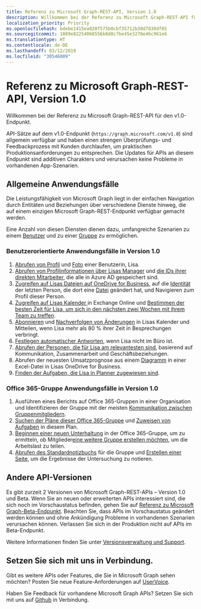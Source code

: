 ```yaml
---
title: Referenz zu Microsoft Graph-REST-API, Version 1.0
description: Willkommen bei der Referenz zu Microsoft Graph-REST-API für den v1.0-Endpunkt.
localization_priority: Priority
ms.openlocfilehash: bdebe1415ea020f575b0cbf35712b30d7830df05
ms.sourcegitcommit: 1089e82254068556b0d0c7be45e3270e46c961e6
ms.translationtype: HT
ms.contentlocale: de-DE
ms.lasthandoff: 03/12/2019
ms.locfileid: "30546009"
---
```

# <a name="microsoft-graph-rest-api-v10-reference"></a>Referenz zu Microsoft Graph-REST-API, Version 1.0

Willkommen bei der Referenz zu Microsoft Graph-REST-API für den v1.0-Endpunkt.

API-Sätze auf dem v1.0-Endpunkt (`https://graph.microsoft.com/v1.0`) sind allgemein verfügbar und haben einen strengen Überprüfungs- und Feedbackprozess mit Kunden durchlaufen, um praktischen Produktionsanforderungen zu entsprechen. Die Updates für APIs an diesem Endpunkt sind additiven Charakters und verursachen keine Probleme in vorhandenen App-Szenarien.

## <a name="common-use-cases"></a>Allgemeine Anwendungsfälle

Die Leistungsfähigkeit von Microsoft Graph liegt in der einfachen Navigation durch Entitäten und Beziehungen über verschiedene Dienste hinweg, die auf einem einzigen Microsoft Graph-REST-Endpunkt verfügbar gemacht werden.

Eine Anzahl von diesen Diensten dienen dazu, umfangreiche Szenarien zu einem [Benutzer](./resources/user.md) und zu einer [Gruppe](./resources/group.md) zu ermöglichen.

### <a name="user-centric-use-cases-in-v10"></a>Benutzerorientierte Anwendungsfälle in Version 1.0

1. [Abrufen von Profil](./api/user-get.md) und [Foto](./resources/profilephoto.md) einer Benutzerin, Lisa.
2. [Abrufen von Profilinformationen über Lisas Manager](./api/user-list-manager.md) und [die IDs ihrer direkten Mitarbeiter](./api/user-list-directreports.md), die alle in Azure AD gespeichert sind.
3. [Zugreifen auf Lisas Dateien auf OneDrive for Business](./api/driveitem-list-children.md), auf die [Identität](./resources/identityset.md) der letzten Person, die dort eine [Datei](./resources/driveitem.md) geändert hat, und Navigieren zum Profil dieser Person.
4. [Zugreifen auf Lisas Kalender ](./api/calendar-get.md) in Exchange Online und [Bestimmen der besten Zeit für Lisa, um sich in den nächsten zwei Wochen mit ihrem Team zu treffen](./api/user-findmeetingtimes.md).
5. [Abonnieren](./api/subscription-post-subscriptions.md) und [Nachverfolgen von Änderungen](./api/event-delta.md) in Lisas Kalender und Mitteilen, wenn Lisa mehr als 80 % ihrer Zeit in Besprechungen verbringt.
6. [Festlegen automatischer Antworten](./api/user-update-mailboxsettings.md#example), wenn Lisa nicht im Büro ist.
7. [Abrufen der Personen, die für Lisa am relevantesten sind](./api/user-list-people.md), basierend auf Kommunikation, Zusammenarbeit und Geschäftsbeziehungen.
8. Abrufen der neuesten Umsatzprognose aus einem [Diagramm](./resources/chart.md) in einer Excel-Datei in Lisas OneDrive for Business.
9. [Finden der Aufgaben, die Lisa in Planner zugewiesen sind](./api/planneruser-list-tasks.md).

### <a name="office-365-group-use-cases-in-v10"></a>Office 365-Gruppe Anwendungsfälle in Version 1.0

1. Ausführen eines Berichts auf Office 365-Gruppen in einer Organisation und Identifizieren der Gruppe mit der meisten [Kommunikation zwischen Gruppenmitgliedern](./api/reportroot-getoffice365groupsactivitycounts.md).
2. [Suchen der Pläne dieser Office 365-Gruppe](./api/plannergroup-list-plans.md) und [Zuweisen von Aufgaben](./resources/plannerassignments.md) in diesem Plan.
3. [Beginnen einer neuen Unterhaltung](./api/group-post-conversations.md) in der Office 365-Gruppe, um zu ermitteln, ob Mitglieder[eine weitere Gruppe erstellen möchten](./api/group-post-groups.md), um die Arbeitslast zu teilen.
4. [Abrufen des Standardnotizbuchs](./api/notebook-get.md) für die Gruppe und [Erstellen einer Seite](./api/section-post-pages.md), um die Ergebnisse der Untersuchung zu notieren.

## <a name="other-api-versions"></a>Andere API-Versionen

Es gibt zurzeit 2 Versionen von Microsoft Graph-REST-APIs – Version 1.0 und Beta.
Wenn Sie an neuen oder erweiterten APIs interessiert sind, die sich noch im Vorschaustatus befinden, gehen Sie auf [Referenz zu Microsoft Graph-Beta-Endpunkt](/graph/api/overview?toc=./ref/toc.json&view=graph-rest-beta). Beachten Sie, dass APIs im Vorschaustatus geändert werden können und ohne Ankündigung Probleme in vorhandenen Szenarien verursachen können. Verlassen Sie sich in der Produktion nicht auf APIs im Beta-Endpunkt.

Weitere Informationen finden Sie unter [Versionsverwaltung und Support](/graph/versioning-and-support).

## <a name="connect-with-us"></a>Setzen Sie sich mit uns in Verbindung.

Gibt es weitere APIs oder Features, die Sie in Microsoft Graph sehen möchten? Posten Sie neue Feature-Anforderungen auf [UserVoice](https://officespdev.uservoice.com/forums/224641-general/filters/new?category_id=101632).

Haben Sie Feedback für vorhandene Microsoft Graph APIs? Setzen Sie sich mit uns auf [Github](https://github.com/microsoftgraph/microsoft-graph-docs/issues) in Verbindung.
